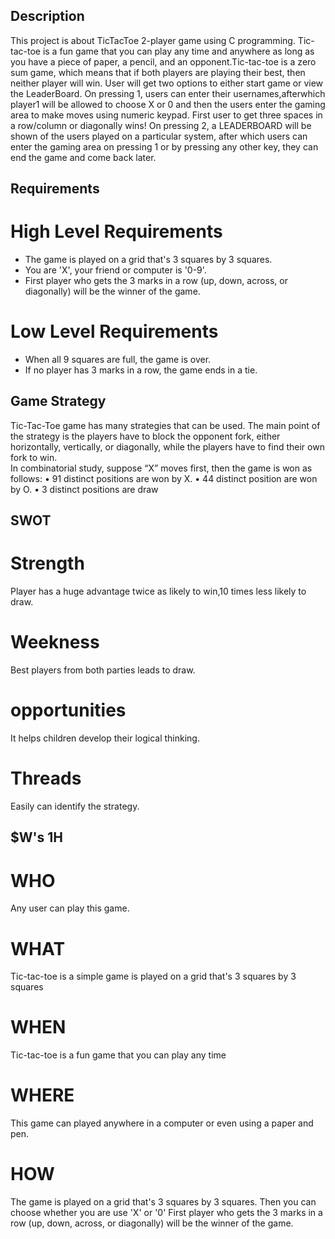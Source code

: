 ## Description
This project is about TicTacToe 2-player game using C programming. Tic-tac-toe is a fun game that you can play any time and anywhere as long as you have a piece of paper, a pencil, and an opponent.Tic-tac-toe is a zero sum game, which means that if both players are playing their best, then neither player will win.
User will get two options to either start game or view the LeaderBoard.
On pressing 1, users can enter their usernames,afterwhich player1 will be allowed to choose X or 0 and then the users enter the gaming area to make moves using numeric keypad.
First user to get three spaces in a row/column or diagonally wins!
On pressing 2, a LEADERBOARD will be shown of the users played on a particular system, after which users can enter the gaming area on pressing 1 or by pressing any other key, they can end the game and come back later.

## Requirements

# High Level Requirements
* The game is played on a grid that's 3 squares by 3 squares.
* You are 'X', your friend or computer is '0-9'.
* First player who gets the 3 marks in a row (up, down, across, or diagonally) will be the winner of the game.

# Low Level Requirements
* When all 9 squares are full, the game is over.
* If no player has 3 marks in a row, the game ends in a tie.

 ## Game Strategy 

Tic-Tac-Toe game has many strategies that can be used. The main point of the strategy is  the  players  have  to  block the  opponent  fork,  either  horizontally,  vertically,  or diagonally, while the players have to find their own fork to win.  
 In combinatorial study, suppose “X” moves first, then the game is won as follows:
  • 91 distinct positions are won by X.
   • 44 distinct position are won by O.
    • 3 distinct positions are draw

## SWOT

# Strength
 Player has a huge advantage twice as likely to win,10 times less likely to draw.

# Weekness
 Best players from both parties leads to draw.

 # opportunities
 It helps children develop their logical thinking.

 # Threads
  Easily can identify the strategy.

## $W's 1H

# WHO
Any user can play this game.
# WHAT
Tic-tac-toe is a simple game is played on a grid that's 3 squares by 3 squares
# WHEN
Tic-tac-toe is a fun game that you can play any time
# WHERE
 This game can played anywhere in a computer or even using a paper and pen.
 
# HOW
The game is played on a grid that's 3 squares by 3 squares.
Then you can choose whether you are use 'X' or '0'
First player who gets the 3 marks in a row (up, down, across, or diagonally) will be the winner of the game.